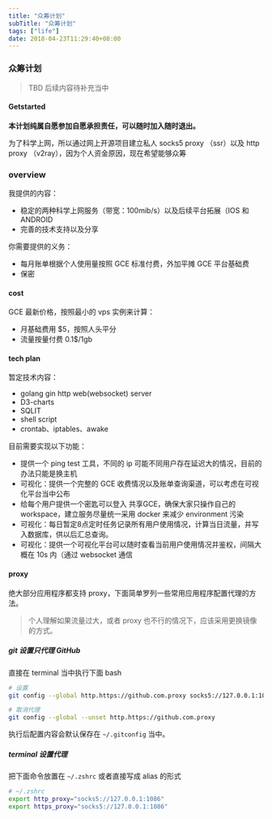 ```yaml
---
title: "众筹计划"
subTitle: "众筹计划"
tags: ["life"]
date: 2018-04-23T11:29:40+08:00
---
```


### 众筹计划

> TBD 后续内容待补充当中

#### Getstarted

**本计划纯属自愿参加自愿承担责任，可以随时加入随时退出。**

为了科学上网，所以通过网上开源项目建立私人 socks5 proxy （ssr）以及 http proxy （v2ray），因为个人资金原因，现在希望能够众筹

### overview

我提供的内容：

- 稳定的两种科学上网服务（带宽：100mib/s）以及后续平台拓展（IOS 和 ANDROID
- 完善的技术支持以及分享



你需要提供的义务：

- 每月账单根据个人使用量按照 GCE 标准付费，外加平摊 GCE 平台基础费
- 保密

#### cost

GCE 最新价格，按照最小的 vps 实例来计算：

- 月基础费用 $5，按照人头平分
- 流量按量付费 0.1$/1gb

#### tech plan

暂定技术内容：

- golang gin http web(websocket) server
- D3-charts
- SQLIT
- shell script
- crontab、iptables、awake

目前需要实现以下功能：

- 提供一个 ping test 工具，不同的 ip 可能不同用户存在延迟大的情况，目前的办法只能是换主机
- 可视化：提供一个完整的 GCE 收费情况以及账单查询渠道，可以考虑在可视化平台当中公布
- 给每个用户提供一个密匙可以登入 共享GCE，确保大家只操作自己的 workspace，建立服务尽量统一采用 docker 来减少 environment 污染
- 可视化：每日暂定8点定时任务记录所有用户使用情况，计算当日流量，并写入数据库，供以后汇总查询。
- 可视化：提供一个可视化平台可以随时查看当前用户使用情况并鉴权，间隔大概在 10s 内（通过 websocket 通信

#### proxy

绝大部分应用程序都支持 proxy，下面简单罗列一些常用应用程序配置代理的方法。

> 个人理解如果流量过大，或者 proxy 也不行的情况下，应该采用更换镜像的方式。

##### git 设置只代理 GitHub

直接在 terminal 当中执行下面 bash

```bash
# 设置
git config --global http.https://github.com.proxy socks5://127.0.0.1:1080

# 取消代理
git config --global --unset http.https://github.com.proxy
```

执行后配置内容会默认保存在 `~/.gitconfig` 当中。

##### terminal 设置代理

把下面命令放置在 `~/.zshrc` 或者直接写成 alias 的形式

```bash
# ~/.zshrc
export http_proxy="socks5://127.0.0.1:1086"
export https_proxy="socks5://127.0.0.1:1086"
```

